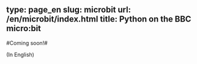 type: page_en
slug: microbit
url: /en/microbit/index.html
title: Python on the BBC micro:bit
---

#Coming soon!#

(In English)
